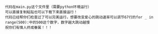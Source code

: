     代码在main.py这个文件里（需要python环境运行）
    可以直接复制粘贴也可以下载下来直接运行！
    代码已经帮你们检查过了可以完美运行，想要改变爱心的跳动速率可以调节67行的for _ in range(500):中的500这个数字，数字越大跳动越慢
    祝你们有情人终成眷属！！！
